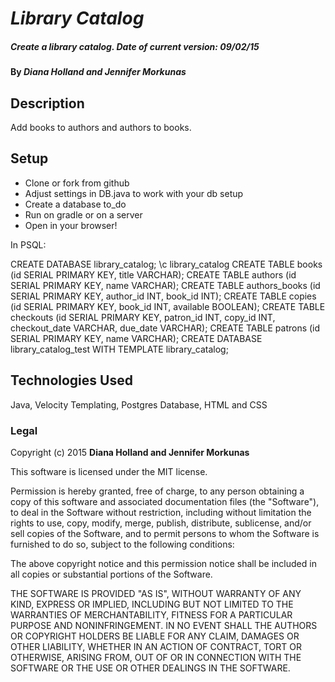 # _Library Catalog_

##### _Create a library catalog. Date of current version: 09/02/15_

#### By _**Diana Holland and Jennifer Morkunas**_

## Description

Add books to authors and authors to books.

## Setup

* Clone or fork from github
* Adjust settings in DB.java to work with your db setup
* Create a database to_do
* Run on gradle or on a server
* Open in your browser!

In PSQL:

CREATE DATABASE library_catalog;
\c library_catalog
CREATE TABLE books (id SERIAL PRIMARY KEY, title VARCHAR);
CREATE TABLE authors (id SERIAL PRIMARY KEY, name VARCHAR);
CREATE TABLE authors_books (id SERIAL PRIMARY KEY, author_id INT, book_id INT);
CREATE TABLE copies (id SERIAL PRIMARY KEY, book_id INT, available BOOLEAN);
CREATE TABLE checkouts (id SERIAL PRIMARY KEY, patron_id INT, copy_id INT, checkout_date VARCHAR, due_date VARCHAR);
CREATE TABLE patrons (id SERIAL PRIMARY KEY, name VARCHAR);
CREATE DATABASE library_catalog_test WITH TEMPLATE library_catalog;

## Technologies Used

Java, Velocity Templating, Postgres Database, HTML and CSS



### Legal

Copyright (c) 2015 **Diana Holland and Jennifer Morkunas**

This software is licensed under the MIT license.

Permission is hereby granted, free of charge, to any person obtaining a copy
of this software and associated documentation files (the "Software"), to deal
in the Software without restriction, including without limitation the rights
to use, copy, modify, merge, publish, distribute, sublicense, and/or sell
copies of the Software, and to permit persons to whom the Software is
furnished to do so, subject to the following conditions:

The above copyright notice and this permission notice shall be included in
all copies or substantial portions of the Software.

THE SOFTWARE IS PROVIDED "AS IS", WITHOUT WARRANTY OF ANY KIND, EXPRESS OR
IMPLIED, INCLUDING BUT NOT LIMITED TO THE WARRANTIES OF MERCHANTABILITY,
FITNESS FOR A PARTICULAR PURPOSE AND NONINFRINGEMENT. IN NO EVENT SHALL THE
AUTHORS OR COPYRIGHT HOLDERS BE LIABLE FOR ANY CLAIM, DAMAGES OR OTHER
LIABILITY, WHETHER IN AN ACTION OF CONTRACT, TORT OR OTHERWISE, ARISING FROM,
OUT OF OR IN CONNECTION WITH THE SOFTWARE OR THE USE OR OTHER DEALINGS IN
THE SOFTWARE.
